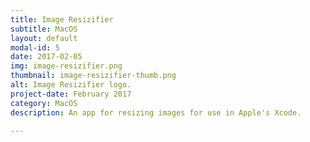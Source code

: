 ```yaml
---
title: Image Resizifier
subtitle: MacOS
layout: default
modal-id: 5
date: 2017-02-05
img: image-resizifier.png
thumbnail: image-resizifier-thumb.png
alt: Image Resizifier logo.
project-date: February 2017
category: MacOS
description: An app for resizing images for use in Apple's Xcode.

---
```

